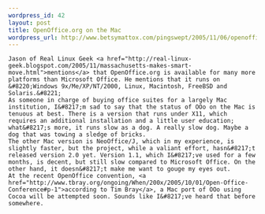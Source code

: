 ```yaml
--- 
wordpress_id: 42
layout: post
title: OpenOffice.org on the Mac
wordpress_url: http://www.betsymattox.com/pingswept/2005/11/06/openofficeorg-on-the-mac/
---
```

	Jason of Real Linux Geek <a href="http://real-linux-geek.blogspot.com/2005/11/massachusetts-makes-smart-move.html">mentions</a> that OpenOffice.org is available for many more platforms than Microsoft Office. He mentions that it runs on &#8220;Windows 9x/Me/XP/NT/2000, Linux, Macintosh, FreeBSD and Solaris.&#8221;
	As someone in charge of buying office suites for a largely Mac institution, I&#8217;m sad to say that the status of OOo on the Mac is tenuous at best. There is a version that runs under X11, which requires an additional installation and a little user education; what&#8217;s more, it runs slow as a dog. A really slow dog. Maybe a dog that was towing a sledge of bricks.
	The other Mac version is NeoOffice/J, which in my experience, is slightly faster, but the project, while a valiant effort, hasn&#8217;t released version 2.0 yet. Version 1.1, which I&#8217;ve used for a few months, is decent, but still slow compared to Microsoft Office. On the other hand, it doesn&#8217;t make me want to gouge my eyes out.
	At the recent OpenOffice convention, <a href="http://www.tbray.org/ongoing/When/200x/2005/10/01/Open-Office-Conference#p-1">according to Tim Bray</a>, a Mac port of OOo using Cocoa will be attempted soon. Sounds like I&#8217;ve heard that before somewhere.

